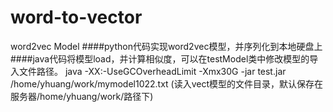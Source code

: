 # word-to-vector
word2vec Model
####python代码实现word2vec模型，并序列化到本地硬盘上
####java代码将模型load，并计算相似度，可以在testModel类中修改模型的导入文件路径。
java -XX:-UseGCOverheadLimit -Xmx30G -jar test.jar /home/yhuang/work/mymodel1022.txt
(读入vect模型的文件目录，默认保存在服务器/home/yhuang/work/路径下)
